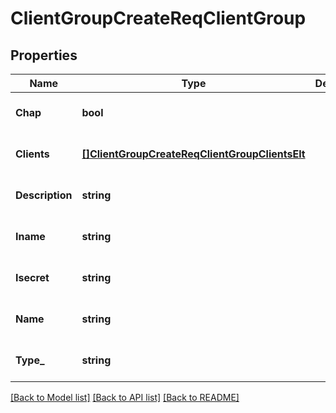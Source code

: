 # ClientGroupCreateReqClientGroup

## Properties
Name | Type | Description | Notes
------------ | ------------- | ------------- | -------------
**Chap** | **bool** |  | [optional] [default to null]
**Clients** | [**[]ClientGroupCreateReqClientGroupClientsElt**](ClientGroupCreateReq_ClientGroup_Clients_Elt.md) |  | [optional] [default to null]
**Description** | **string** |  | [optional] [default to null]
**Iname** | **string** |  | [optional] [default to null]
**Isecret** | **string** |  | [optional] [default to null]
**Name** | **string** |  | [optional] [default to null]
**Type_** | **string** |  | [optional] [default to null]

[[Back to Model list]](../README.md#documentation-for-models) [[Back to API list]](../README.md#documentation-for-api-endpoints) [[Back to README]](../README.md)



